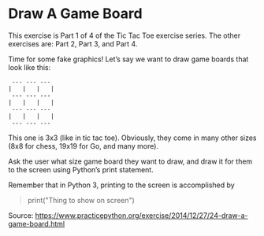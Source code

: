 # Draw A Game Board
This exercise is Part 1 of 4 of the Tic Tac Toe exercise series. The other exercises are: Part 2, Part 3, and Part 4.

Time for some fake graphics! Let’s say we want to draw game boards that look like this:
```
 --- --- --- 
|   |   |   | 
 --- --- ---  
|   |   |   | 
 --- --- ---  
|   |   |   | 
 --- --- --- 
```
This one is 3x3 (like in tic tac toe). Obviously, they come in many other sizes (8x8 for chess, 19x19 for Go, and many more).

Ask the user what size game board they want to draw, and draw it for them to the screen using Python’s print statement.

Remember that in Python 3, printing to the screen is accomplished by

> print("Thing to show on screen")

Source: https://www.practicepython.org/exercise/2014/12/27/24-draw-a-game-board.html